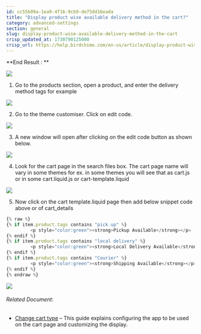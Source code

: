 ```yaml
---
id: cc55b09a-1ea9-4f16-9cb9-de75dd16eada
title: "Display product wise available delivery method in the cart?"
category: advanced-settings
section: general
slug: display-product-wise-available-delivery-method-in-the-cart
crisp_updated_at: 1730790125000
crisp_url: https://help.birdchime.com/en-us/article/display-product-wise-available-delivery-method-in-the-cart-h7rzfe/
---
```


**End Result : **

![](https://storage.crisp.chat/users/helpdesk/website/ca826b447482b000/imagejvlw0q_8rmra4.png)

1. Go to the products section, open a product, and enter the delivery method tags for example

![](https://storage.crisp.chat/users/helpdesk/website/ca826b447482b000/screenshot-2023-03-09-at-85809_1ces4vj.png)

2. Go to the theme customiser. Click on edit code.

![](https://storage.crisp.chat/users/helpdesk/website/ca826b447482b000/screenshot-2023-02-10-at-10417_1hkruva.png)

3. A new window will open after clicking on the edit code button as shown below.

![](https://storage.crisp.chat/users/helpdesk/website/ca826b447482b000/screenshot-2023-02-10-at-11648_yjl28j.png)

4. Look for the cart page in the search files box. The cart page name will vary in some themes for ex. in some themes you will see that as cart.js or in some cart.liquid.js or cart-template.liquid

![](https://storage.crisp.chat/users/helpdesk/website/ca826b447482b000/screenshot-2023-02-14-at-11511_cqyeth.png)

5. Now click on the cart template.liquid page then add below snippet code above  or  of cart_details

```javascript
{% raw %}
{% if item.product.tags contains "pick up" %}
         <p style="color:green"><strong>Pickup Available</strong></p>
{% endif %}
{% if item.product.tags contains "local delivery" %}
         <p style="color:green"><strong>Local Delivery Available</strong></p>
{% endif %}
{% if item.product.tags contains "Courier" %}
         <p style="color:green"><strong>Shipping Available</strong></p>
{% endif %}
{% endraw %}
```

![](https://storage.crisp.chat/users/helpdesk/website/ca826b447482b000/screenshot-2023-03-09-at-11513_cq0gn0.png)

###### Related Document:

* [Change cart type](https://help.birdchime.com/en-us/article/change-cart-type-1g2elmy/) – This guide explains configuring the app to be used on the cart page and customizing the display.

